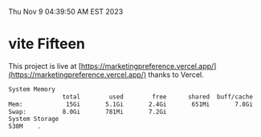 Thu Nov  9 04:39:50 AM EST 2023

# vite Fifteen


This project is live at [https://marketingpreference.vercel.app/](https://marketingpreference.vercel.app/) thanks to Vercel.

```bash
System Memory
               total        used        free      shared  buff/cache   available
Mem:            15Gi       5.1Gi       2.4Gi       651Mi       7.8Gi       8.9Gi
Swap:          8.0Gi       781Mi       7.2Gi
System Storage
530M	.
```
```bash
